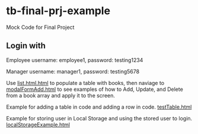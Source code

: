 # tb-final-prj-example
Mock Code for Final Project

## Login with 
Employee username: employee1, password: testing1234

Manager username: manager1, password: testing5678

Use [list.html.html](https://lawscause.github.io/tb-final-prj-example/list.html) to populate a table with books, then naviage to [modalFormAdd.html](https://lawscause.github.io/tb-final-prj-example/modalFormAdd.html) to see examples of how to Add, Update, and Delete from a book array and apply it to the screen.

Example for adding a table in code and adding a row in code.
[testTable.html](https://lawscause.github.io/tb-final-prj-example/testTable.html)

Example for storing user in Local Storage and using the stored user to login.
[localStorageExample.html](https://lawscause.github.io/tb-final-prj-example/localStorageExample.html)
